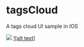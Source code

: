 tagsCloud
=========

A tags cloud UI sample in IOS






[![](http://farm4.static.flickr.com/3447/3378092101_40a62a04b2_m.jpg)](http://farm4.static.flickr.com/3447/3378092101_b064d8e339_o.jpg)
[![alt text]](https://github.com/oday0311/tagsCloud/raw/master/screenshot.png)